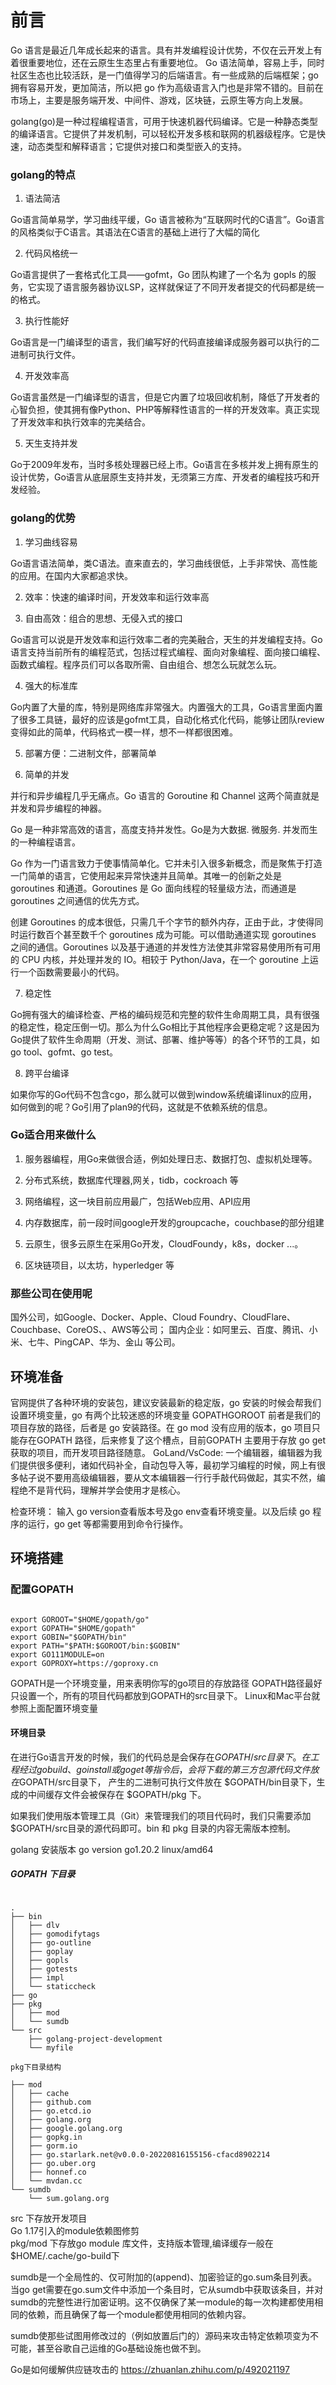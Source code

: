 # 前言



Go 语言是最近几年成长起来的语言。具有并发编程设计优势，不仅在云开发上有着很重要地位，还在云原生生态里占有重要地位。  Go 语法简单，容易上手，同时社区生态也比较活跃，是一门值得学习的后端语言。有一些成熟的后端框架；go 拥有容易开发，更加简洁，所以把 go 作为高级语言入门也是非常不错的。目前在市场上，主要是服务端开发、中间件、游戏，区块链，云原生等方向上发展。

golang(go)是一种过程编程语言，可用于快速机器代码编译。它是一种静态类型的编译语言。它提供了并发机制，可以轻松开发多核和联网的机器级程序。它是快速，动态类型和解释语言；它提供对接口和类型嵌入的支持。


### golang的特点

1. 语法简洁

Go语言简单易学，学习曲线平缓，Go 语言被称为“互联网时代的C语言”。Go语言的风格类似于C语言。其语法在C语言的基础上进行了大幅的简化

2. 代码风格统一

Go语言提供了一套格式化工具——gofmt，Go 团队构建了一个名为 gopls 的服务，它实现了语言服务器协议LSP，这样就保证了不同开发者提交的代码都是统一的格式。

3. 执行性能好

Go语言是一门编译型的语言，我们编写好的代码直接编译成服务器可以执行的二进制可执行文件。

4. 开发效率高

Go语言虽然是一门编译型的语言，但是它内置了垃圾回收机制，降低了开发者的心智负担，使其拥有像Python、PHP等解释性语言的一样的开发效率。真正实现了开发效率和执行效率的完美结合。

5. 天生支持并发  

Go于2009年发布，当时多核处理器已经上市。Go语言在多核并发上拥有原生的设计优势，Go语言从底层原生支持并发，无须第三方库、开发者的编程技巧和开发经验。

### golang的优势

1. 学习曲线容易

Go语言语法简单，类C语法。直来直去的，学习曲线很低，上手非常快、高性能的应用。在国内大家都追求快。
 
2. 效率：快速的编译时间，开发效率和运行效率高

3. 自由高效：组合的思想、无侵入式的接口

Go语言可以说是开发效率和运行效率二者的完美融合，天生的并发编程支持。Go语言支持当前所有的编程范式，包括过程式编程、面向对象编程、面向接口编程、函数式编程。程序员们可以各取所需、自由组合、想怎么玩就怎么玩。

4. 强大的标准库

Go内置了大量的库，特别是网络库非常强大。内置强大的工具，Go语言里面内置了很多工具链，最好的应该是gofmt工具，自动化格式化代码，能够让团队review变得如此的简单，代码格式一模一样，想不一样都很困难。

5. 部署方便：二进制文件，部署简单

6. 简单的并发

并行和异步编程几乎无痛点。Go 语言的 Goroutine 和 Channel 这两个简直就是并发和异步编程的神器。

Go 是一种非常高效的语言，高度支持并发性。Go是为大数据. 微服务. 并发而生的一种编程语言。

Go 作为一门语言致力于使事情简单化。它并未引入很多新概念，而是聚焦于打造一门简单的语言，它使用起来异常快速并且简单。其唯一的创新之处是 goroutines 和通道。Goroutines 是 Go 面向线程的轻量级方法，而通道是 goroutines 之间通信的优先方式。

创建 Goroutines 的成本很低，只需几千个字节的额外内存，正由于此，才使得同时运行数百个甚至数千个 goroutines 成为可能。可以借助通道实现 goroutines 之间的通信。Goroutines 以及基于通道的并发性方法使其非常容易使用所有可用的 CPU 内核，并处理并发的 IO。相较于 Python/Java，在一个 goroutine 上运行一个函数需要最小的代码。

7. 稳定性

Go拥有强大的编译检查、严格的编码规范和完整的软件生命周期工具，具有很强的稳定性，稳定压倒一切。那么为什么Go相比于其他程序会更稳定呢？这是因为Go提供了软件生命周期（开发、测试、部署、维护等等）的各个环节的工具，如go tool、gofmt、go test。

8. 跨平台编译

如果你写的Go代码不包含cgo，那么就可以做到window系统编译linux的应用，如何做到的呢？Go引用了plan9的代码，这就是不依赖系统的信息。


### Go适合用来做什么

1. 服务器编程，用Go来做很合适，例如处理日志、数据打包、虚拟机处理等。

2. 分布式系统，数据库代理器,网关，tidb，cockroach 等

3. 网络编程，这一块目前应用最广，包括Web应用、API应用

4. 内存数据库，前一段时间google开发的groupcache，couchbase的部分组建

5. 云原生，很多云原生在采用Go开发，CloudFoundy，k8s，docker ...。

6. 区块链项目，以太坊，hyperledger 等

### 那些公司在使用呢

国外公司，如Google、Docker、Apple、Cloud Foundry、CloudFlare、Couchbase、CoreOS、、AWS等公司；
国内企业：如阿里云、百度、腾讯、小米、七牛、PingCAP、华为、金山 等公司。


## 环境准备

官网提供了各种环境的安装包，建议安装最新的稳定版，go 安装的时候会帮我们设置环境变量，go 有两个比较迷惑的环境变量 GOPATHGOROOT 前者是我们的项目存放的路径，后者是 go 安装路径。在 go mod 没有应用的版本，go 项目只能存在GOPATH 路径，后来修复了这个槽点，目前GOPATH 主要用于存放 go get 获取的项目，而开发项目路径随意。
GoLand/VsCode: 一个编辑器，编辑器为我们提供很多便利，诸如代码补全，自动包导入等，最初学习编程的时候，网上有很多帖子说不要用高级编辑器，要从文本编辑器一行行手敲代码做起，其实不然，编程绝不是背代码，理解并学会使用才是核心。


检查环境： 输入 go version查看版本号及go env查看环境变量。以及后续 go 程序的运行，go get 等都需要用到命令行操作。


##  环境搭建

###  配置GOPATH

```

export GOROOT="$HOME/gopath/go"
export GOPATH="$HOME/gopath"
export GOBIN="$GOPATH/bin"
export PATH="$PATH:$GOROOT/bin:$GOBIN"
export GO111MODULE=on
export GOPROXY=https://goproxy.cn

``` 

GOPATH是一个环境变量，用来表明你写的go项目的存放路径
GOPATH路径最好只设置一个，所有的项目代码都放到GOPATH的src目录下。
Linux和Mac平台就参照上面配置环境变量


#### 环境目录
在进行Go语言开发的时候，我们的代码总是会保存在$GOPATH/src目录下。在工程经过go build、go install或go get等指令后，会将下载的第三方包源代码文件放在$GOPATH/src目录下， 产生的二进制可执行文件放在 $GOPATH/bin目录下，生成的中间缓存文件会被保存在 $GOPATH/pkg 下。

如果我们使用版本管理工具（Git）来管理我们的项目代码时，我们只需要添加$GOPATH/src目录的源代码即可。bin 和 pkg 目录的内容无需版本控制。

golang 安装版本
go version go1.20.2 linux/amd64

##### GOPATH 下目录
```

.
├── bin
│   ├── dlv
│   ├── gomodifytags
│   ├── go-outline
│   ├── goplay
│   ├── gopls
│   ├── gotests
│   ├── impl
│   └── staticcheck
├── go
├── pkg
│   ├── mod
│   └── sumdb
└── src
    ├── golang-project-development
    └── myfile

pkg下目录结构

├── mod
│   ├── cache
│   ├── github.com
│   ├── go.etcd.io
│   ├── golang.org
│   ├── google.golang.org
│   ├── gopkg.in
│   ├── gorm.io
│   ├── go.starlark.net@v0.0.0-20220816155156-cfacd8902214
│   ├── go.uber.org
│   ├── honnef.co
│   └── mvdan.cc
└── sumdb
    └── sum.golang.org

```
src 下存放开发项目  
Go 1.17引入的module依赖图修剪  
pkg/mod 下存放go module 库文件，支持版本管理,编译缓存一般在 $HOME/.cache/go-build下

sumdb是一个全局性的、仅可附加的(append)、加密验证的go.sum条目列表。当go get需要在go.sum文件中添加一个条目时，它从sumdb中获取该条目，并对sumdb的完整性进行加密证明。这不仅确保了某一module的每一次构建都使用相同的依赖，而且确保了每一个module都使用相同的依赖内容。

sumdb使那些试图用修改过的（例如放置后门的）源码来攻击特定依赖项变为不可能，甚至谷歌自己运维的Go基础设施也做不到。

Go是如何缓解供应链攻击的
https://zhuanlan.zhihu.com/p/492021197